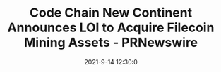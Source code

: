 ---
"title": "Code Chain New Continent Announces LOI to Acquire Filecoin Mining Assets - PRNewswire"
"date": "2021-9-14 12:30:0"
"feed_name": "GOOGLENEWS"
"feed_website": "https://news.google.com/rss/search?q=oil%26gas%7Cdrilling%7Cmining%7Cconstruction%7Cindustrial&hl=en-US&gl=US&ceid=US:en"
"feed_rss": "https://news.google.com/rss/search?q=oil%26gas%7Cdrilling%7Cmining%7Cconstruction%7Cindustrial&hl=en-US&gl=US&ceid=US:en"
"link": "https://www.prnewswire.com/news-releases/code-chain-new-continent-announces-loi-to-acquire-filecoin-mining-assets-301375925.html"
"file": "_posts/2021-1-1-bd3b75f8f40e6cc0140f66085bee9c82d1d59dfd.md"
"accident": "0"
"drilling": "0"
---